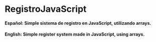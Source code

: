 # RegistroJavaScript

#### Español: Simple sistema de registro en JavaScript, utilizando arrays.

#### English: Simple register system made in JavaScript, using arrays.

